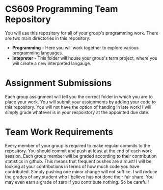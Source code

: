 # CS609 Programming Team Repository
You will use this repository for all of your group's programming work. 
There are two main directories in this repository:
  * __Programming__ - Here you will work together to explore various programming languages.
  * __Intepreter__ - This folder will house your group's term project, where you will create a new interpreted langauge.

# Assignment Submissions
Each group assignment will tell you the correct folder in which you are to place your work.
You will submit your assignments by adding your code to this repository. You will not have the 
option of handing in late work! I will simply grade whatever is in your respoistory at the appointed due date.

# Team Work Requirements
Every member of your group is required to make regular commits to the
repository. You should commit and push at least at the end of each
work session. Each group member will be graded according to their
contribution statistics in github. This means that frequent pushes are
a must! I will be looking at your contributions in terms of how much
code you have contributed. Simply pushing one minor change will not
suffice. I will reduce the grades of any student who I believe has not
done their fair share. You may even earn a grade of zero if you
contribute nothing. So be careful!
